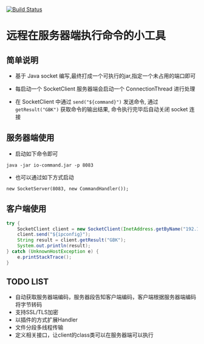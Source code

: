 [![Build Status](https://travis-ci.org/toulezu/io-command.svg?branch=master)](https://travis-ci.org/toulezu/io-command)

# 远程在服务器端执行命令的小工具

## 简单说明

- 基于 Java socket 编写,最终打成一个可执行的jar,指定一个未占用的端口即可

- 每启动一个 SocketClient 服务器端会启动一个 ConnectionThread 进行处理

- 在 SocketClient 中通过 `send("${command}")` 发送命令, 通过 `getResult("GBK")` 获取命令的输出结果, 命令执行完毕后自动关闭 socket 连接

## 服务器端使用

- 启动如下命令即可

```
java -jar io-command.jar -p 8083
```

- 也可以通过如下方式启动

```
new SocketServer(8083, new CommandHandler());
```

## 客户端使用

```java
try {
	SocketClient client = new SocketClient(InetAddress.getByName("192.168.2.149"), 8083);
	client.send("${ipconfig}");
	String result = client.getResult("GBK");
	System.out.println(result);
} catch (UnknownHostException e) {
	e.printStackTrace();
}
```

## TODO LIST

- 自动获取服务器端编码，服务器段告知客户端编码，客户端根据服务器端编码将字节转码
- 支持SSL/TLS加密
- 以插件的方式扩展Handler
- 文件分段多线程传输
- 定义相关接口，让client的class类可以在服务器端可以执行
